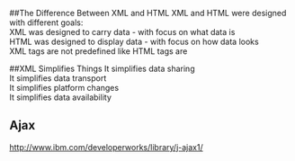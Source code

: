##The Difference Between XML and HTML
XML and HTML were designed with different goals:  
XML was designed to carry data - with focus on what data is  
HTML was designed to display data - with focus on how data looks  
XML tags are not predefined like HTML tags are  

##XML Simplifies Things
It simplifies data sharing  
It simplifies data transport  
It simplifies platform changes  
It simplifies data availability  


## Ajax
http://www.ibm.com/developerworks/library/j-ajax1/  
